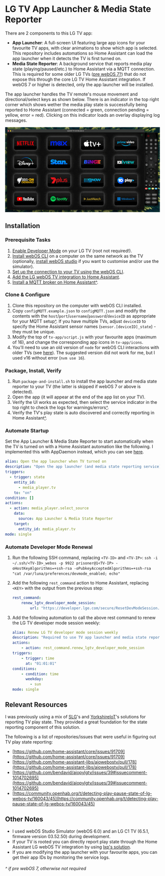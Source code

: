# LG TV App Launcher & Media State Reporter

There are 2 components to this LG TV app:

- **App Launcher**: A full-screen UI featuring large app icons for your favourite TV apps, with clear animations to show which app is selected. This repository includes automations so Home Assistant can load the app launcher when it detects the TV is first turned on.
- **Media State Reporter**: A background service that reports media play state (playing/paused/etc.) to Home Assistant via a MQTT connection. This is required for some older LG TVs ([pre webOS 7?](https://github.com/home-assistant/core/issues/91709)) that do not expose this through the core LG TV Home Assistant integration. If webOS 7 or higher is detected, only the app launcher will be installed.

The app launcher handles the TV remote's mouse movement and directional/select keys as shown below. There is an indicator in the top right corner which shows wether the media play state is successfully being reported to Home Assistant (connected = green, connection pending = yellow, error = red). Clicking on this indicator loads an overlay displaying log messages.

![App Launcher](applauncher.gif)

## Installation
### Prerequisite Tasks
1. [Enable Developer Mode](https://webostv.developer.lge.com/develop/getting-started/developer-mode-app) on your LG TV (root not required!).
2. [Install webOS CLI](https://webostv.developer.lge.com/develop/tools/cli-installation) on a computer on the same network as the TV (optionally, [install webOS studio](https://webostv.developer.lge.com/develop/tools/webos-studio-installation) if you want to customise and/or use the simulator).
3. [Set up the connection to your TV using the webOS CLI](https://webostv.developer.lge.com/develop/getting-started/developer-mode-app#connecting-tv-and-pc).
4. [Add the LG webOS TV integration to Home Assistant](https://www.home-assistant.io/integrations/webostv/).
5. [Install a MQTT broker on Home Assistant](https://www.home-assistant.io/integrations/mqtt/)[\^](#if-pre-webos-7-otherwise-not-required).

### Clone & Configure
1. Clone this repository on the computer with webOS CLI installed.
2. Copy `configMQTT.example.json` to `configMQTT.json` and modify the contents with the `host`/`port`/`username`/`password`/`deviceID` as appropriate for your MQTT setup[\^](#if-pre-webos-7-otherwise-not-required). If you have multiple TVs, adjust `deviceID` to specify the Home Assistant sensor names (`sensor.[deviceID]_state`) - they must be unique.
3. Modify the top of `tv-app/script.js` with your favourite apps (maximum of 16), and change the corresponding app icons in `tv-app/icons`.
4. You'll need to use an old version of `node` for webOS CLI interactions with older TVs (see [here](https://webostv.developer.lge.com/develop/guides/js-service-basics#supported-nodejs-version)). The suggested version did not work for me, but I used v16 without error (`nvm use 16`).

### Package, Install, Verify
1. Run `package-and-install.sh` to install the app launcher and media state reporter to your TV (the latter is skipped if webOS 7 or above is detected).
2. Open the app (it will appear at the end of the app list on your TV).
3. Verify the UI works as expected, then select the service indicator in the top right to check the logs for warnings/errors[\^](#if-pre-webos-7-otherwise-not-required).
4. Verify the TV's play state is auto discovered and correctly reporting in Home Assistant[\^](#if-pre-webos-7-otherwise-not-required).

### Automate Startup
Set the App Launcher & Media State Reporter to start automatically when the TV is turned on with a Home Assistant automation like the following. I implemented this with AppDaemon instead, which you can see [here](https://github.com/danVnest/home-assistant/blob/main/appdaemon/apps/media.py).

``` yaml
alias: Open the app launcher when TV turned on
description: "Open the app launcher (and media state reporting service) on the TV when it is turned on"
triggers:
  - trigger: state
    entity_id:
      - media_player.tv
    to: "on"
condition: []
actions:
  - action: media_player.select_source
    data:
      source: App Launcher & Media State Reporter
    target:
      entity_id: media_player.tv
mode: single
```

### Automate Developer Mode Renewal
1. Run the following SSH command, replacing `<TV-ID>` and `<TV-IP>`:
`ssh -i ~/.ssh/<TV-ID>_webos -p 9922 prisoner@1<TV-IP> -oHostKeyAlgorithms=+ssh-rsa -oPubkeyAcceptedAlgorithms=+ssh-rsa "cat /var/luna/preferences/devmode_enabled; echo"`
2. Add the following `rest_command` action to Home Assistant, replacing `<KEY>` with the output from the previous step:

	```yaml
	rest_command:
		renew_lgtv_developer_mode_session:
			url: "https://developer.lge.com/secure/ResetDevModeSession.dev?sessionToken=<KEY>"
	```
    
3. Add the following automation to call the above rest command to renew the LG TV developer mode session weekly:

	```yaml
	alias: Renew LG TV developer mode session weekly
	description: "Required to use TV app launcher and media state reporter"
	actions:
		- action: rest_command.renew_lgtv_developer_mode_session
	triggers:
		- trigger: time
		  at: "01:01:01"
	conditions:
		- condition: time
		  weekday:
		    - sun
	mode: single
	```


## Relevant Resources
I was previously using a mix of [SLG](https://github.com/SLG/lgtv2mqtt)'s and [YorkshireIoT](https://github.com/YorkshireIoT/lg2mqtt)'s solutions for reporting TV play state. They provided a great foundation for the state reporting component of this solution.

The following is a list of repositories/issues that were useful in figuring out TV play state reporting:

- [https://github.com/home-assistant/core/issues/91709](https://github.com/home-assistant/core/issues/91709)
- [https://github.com/home-assistant-libs/aiowebostv/pull/178](https://github.com/home-assistant-libs/aiowebostv/pull/178)
- [https://github.com/bendavid/aiopylgtv/issues/39#issuecomment-1014702695](https://github.com/bendavid/aiopylgtv/issues/39#issuecomment-1014702695)
- [https://community.openhab.org/t/detecting-play-pause-state-of-lg-webos-tv/160043/45](https://community.openhab.org/t/detecting-play-pause-state-of-lg-webos-tv/160043/45)

## Other Notes
- I used webOS Studio Simulator (webOS 6.0) and an LG C1 TV (6.5.1, firmware version 03.52.50) during development.
- If your TV is rooted you can directly report play state through the Home Assistant LG webOS TV integration by using [lxp's solution](https://github.com/lxp/webos-share-playstate).
- If you are modifying the app launcher with your favourite apps, you can get their app IDs by monitoring the service logs.


###### ^ if pre webOS 7, otherwise not required